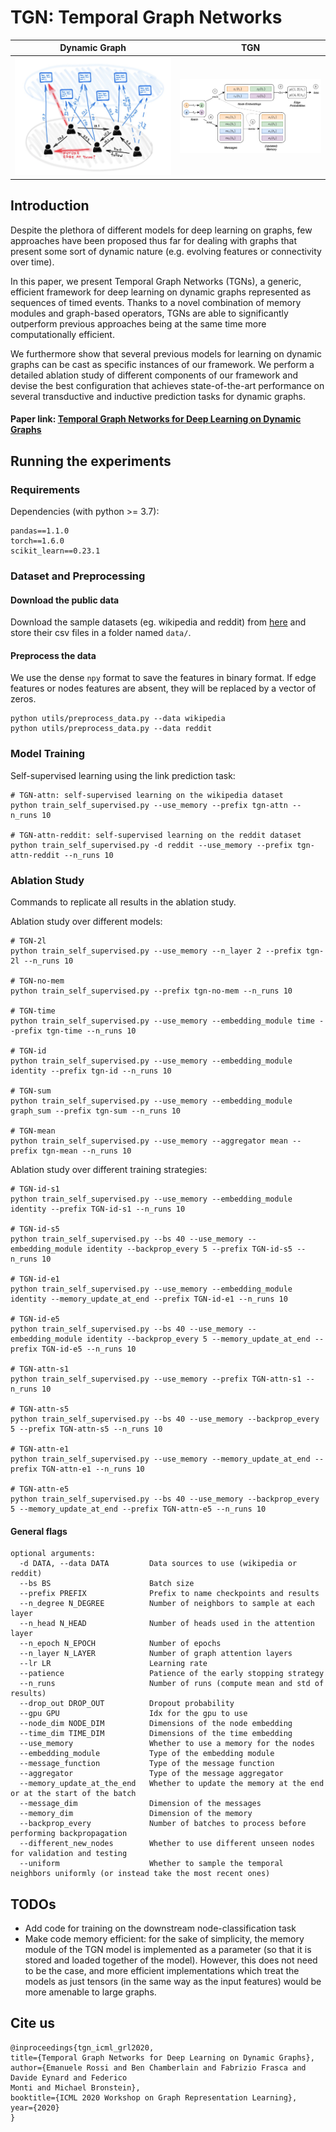 # TGN: Temporal Graph Networks

Dynamic Graph             |  TGN	
:-------------------------:|:-------------------------:	
![](figures/dynamic_graph.png)  |  ![](figures/tgn.png)	




## Introduction

Despite the plethora of different models for deep learning on graphs, few approaches have been proposed thus far for dealing with graphs that present some sort of dynamic nature (e.g. evolving features or connectivity over time).
 
In this paper, we present Temporal Graph Networks (TGNs), a generic, efficient framework for deep learning on dynamic graphs represented as sequences of timed events. Thanks to a novel combination of memory modules and graph-based operators, TGNs are able to significantly outperform previous approaches being at the same time more computationally efficient. 

We furthermore show that several previous models for learning on dynamic graphs can be cast as specific instances of our framework. We perform a detailed ablation study of different components of our framework and devise the best configuration that achieves state-of-the-art performance on several transductive and inductive prediction tasks for dynamic graphs.


#### Paper link: [Temporal Graph Networks for Deep Learning on Dynamic Graphs](https://arxiv.org/abs/2006.10637)


## Running the experiments

### Requirements

Dependencies (with python >= 3.7):

```{bash}
pandas==1.1.0
torch==1.6.0
scikit_learn==0.23.1
```

### Dataset and Preprocessing

#### Download the public data
Download the sample datasets (eg. wikipedia and reddit) from
[here](http://snap.stanford.edu/jodie/) and store their csv files in a folder named
```data/```.

#### Preprocess the data
We use the dense `npy` format to save the features in binary format. If edge features or nodes 
features are absent, they will be replaced by a vector of zeros. 
```{bash}
python utils/preprocess_data.py --data wikipedia
python utils/preprocess_data.py --data reddit
```



### Model Training

Self-supervised learning using the link prediction task:
```{bash}
# TGN-attn: self-supervised learning on the wikipedia dataset
python train_self_supervised.py --use_memory --prefix tgn-attn --n_runs 10

# TGN-attn-reddit: self-supervised learning on the reddit dataset
python train_self_supervised.py -d reddit --use_memory --prefix tgn-attn-reddit --n_runs 10
```

### Ablation Study
Commands to replicate all results in the ablation study.

Ablation study over different models:
```{bash}
# TGN-2l
python train_self_supervised.py --use_memory --n_layer 2 --prefix tgn-2l --n_runs 10 

# TGN-no-mem
python train_self_supervised.py --prefix tgn-no-mem --n_runs 10 

# TGN-time
python train_self_supervised.py --use_memory --embedding_module time --prefix tgn-time --n_runs 10 

# TGN-id
python train_self_supervised.py --use_memory --embedding_module identity --prefix tgn-id --n_runs 10

# TGN-sum
python train_self_supervised.py --use_memory --embedding_module graph_sum --prefix tgn-sum --n_runs 10

# TGN-mean
python train_self_supervised.py --use_memory --aggregator mean --prefix tgn-mean --n_runs 10
```

Ablation study over different training strategies:
```{bash}
# TGN-id-s1
python train_self_supervised.py --use_memory --embedding_module identity --prefix TGN-id-s1 --n_runs 10 

# TGN-id-s5
python train_self_supervised.py --bs 40 --use_memory --embedding_module identity --backprop_every 5 --prefix TGN-id-s5 --n_runs 10 

# TGN-id-e1
python train_self_supervised.py --use_memory --embedding_module identity --memory_update_at_end --prefix TGN-id-e1 --n_runs 10 

# TGN-id-e5
python train_self_supervised.py --bs 40 --use_memory --embedding_module identity --backprop_every 5 --memory_update_at_end --prefix TGN-id-e5 --n_runs 10

# TGN-attn-s1
python train_self_supervised.py --use_memory --prefix TGN-attn-s1 --n_runs 10 

# TGN-attn-s5
python train_self_supervised.py --bs 40 --use_memory --backprop_every 5 --prefix TGN-attn-s5 --n_runs 10 

# TGN-attn-e1
python train_self_supervised.py --use_memory --memory_update_at_end --prefix TGN-attn-e1 --n_runs 10 

# TGN-attn-e5
python train_self_supervised.py --bs 40 --use_memory --backprop_every 5 --memory_update_at_end --prefix TGN-attn-e5 --n_runs 10

```


#### General flags

```{txt}
optional arguments:
  -d DATA, --data DATA         Data sources to use (wikipedia or reddit)
  --bs BS                      Batch size
  --prefix PREFIX              Prefix to name checkpoints and results
  --n_degree N_DEGREE          Number of neighbors to sample at each layer
  --n_head N_HEAD              Number of heads used in the attention layer
  --n_epoch N_EPOCH            Number of epochs
  --n_layer N_LAYER            Number of graph attention layers
  --lr LR                      Learning rate
  --patience                   Patience of the early stopping strategy
  --n_runs                     Number of runs (compute mean and std of results)
  --drop_out DROP_OUT          Dropout probability
  --gpu GPU                    Idx for the gpu to use
  --node_dim NODE_DIM          Dimensions of the node embedding
  --time_dim TIME_DIM          Dimensions of the time embedding
  --use_memory                 Whether to use a memory for the nodes
  --embedding_module           Type of the embedding module
  --message_function           Type of the message function
  --aggregator                 Type of the message aggregator
  --memory_update_at_the_end   Whether to update the memory at the end or at the start of the batch
  --message_dim                Dimension of the messages
  --memory_dim                 Dimension of the memory
  --backprop_every             Number of batches to process before performing backpropagation
  --different_new_nodes        Whether to use different unseen nodes for validation and testing
  --uniform                    Whether to sample the temporal neighbors uniformly (or instead take the most recent ones)
```

## TODOs 
* Add code for training on the downstream node-classification task
* Make code memory efficient: for the sake of simplicity, the memory module of the TGN model is 
implemented as a parameter (so that it is stored and loaded together of the model). However, this 
does not need to be the case, and 
more efficient implementations which treat the models as just tensors (in the same way as the 
input features) would be more amenable to large graphs.

## Cite us

```
@inproceedings{tgn_icml_grl2020,
title={Temporal Graph Networks for Deep Learning on Dynamic Graphs},
author={Emanuele Rossi and Ben Chamberlain and Fabrizio Frasca and Davide Eynard and Federico 
Monti and Michael Bronstein},
booktitle={ICML 2020 Workshop on Graph Representation Learning},
year={2020}
}
```


